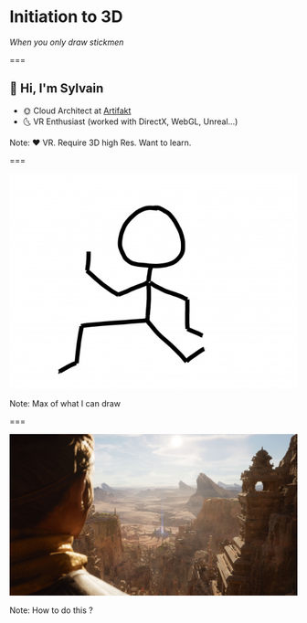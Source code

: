 # Initiation to 3D
_When you only draw stickmen_

===

## 🤙 Hi, I'm Sylvain

* 🌞 Cloud Architect at [Artifakt](https://artifakt.io)
* 🌜 VR Enthusiast (worked with DirectX, WebGL, Unreal...)

Note:
❤️ VR. Require 3D high Res. Want to learn.

=== 

![](./resources/images/stickman.jpg)

Note:
Max of what I can draw

===

![](./resources/images/ue5demo.jpg)

Note:
How to do this ?